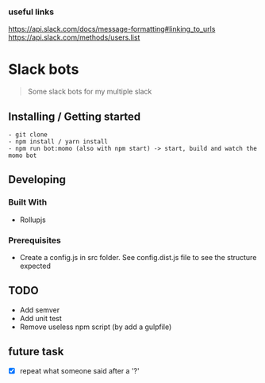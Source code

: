 ### useful links
https://api.slack.com/docs/message-formatting#linking_to_urls
https://api.slack.com/methods/users.list

# Slack bots
> Some slack bots for my multiple slack

## Installing / Getting started
```shell
- git clone
- npm install / yarn install
- npm run bot:momo (also with npm start) -> start, build and watch the momo bot
```

## Developing

### Built With
- Rollupjs

### Prerequisites
- Create a config.js in src folder. See config.dist.js file to see the structure expected

## TODO
- Add semver
- Add unit test
- Remove useless npm script (by add a gulpfile)


## future task
- [x] repeat what someone said after a '?'